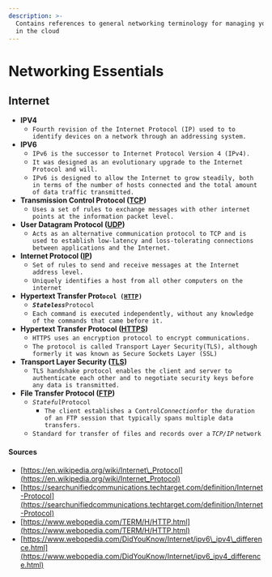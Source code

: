 ```yaml
---
description: >-
  Contains references to general networking terminology for managing your server
  in the cloud
---
```


# Networking Essentials

## Internet 

* **IPV4**
  * `Fourth revision of the Internet Protocol (IP) used to to identify devices on a network through an addressing system.`
* **IPV6**
  * `IPv6 is the successor to Internet Protocol Version 4 (IPv4).` 
  * `It was designed as an evolutionary upgrade to the Internet Protocol and will.`
  * `IPv6 is designed to allow the Internet to grow steadily, both in terms of the number of hosts connected and the total amount of data traffic transmitted.`
* **Transmission Control Protocol \(**[**TCP**](https://searchnetworking.techtarget.com/definition/TCP)**\)**
  * `Uses a set of rules to exchange messages with other internet points at the information packet level.`
* **User Datagram Protocol \(**[**UDP**](https://searchnetworking.techtarget.com/definition/UDP-User-Datagram-Protocol)**\)**
  * `Acts as an alternative communication protocol to TCP and is used to establish low-latency and loss-tolerating connections between applications and the Internet.`
* **Internet Protocol \(**[**IP**](https://searchunifiedcommunications.techtarget.com/definition/Internet-Protocol)**\)**
  * `Set of rules to send and receive messages at the Internet address level.`
  * `Uniquely identifies a host from all other computers on the internet`
* **Hypertext Transfer Prot`ocol (`**[**`HTTP`**](https://searchwindevelopment.techtarget.com/definition/HTTP)**`)`** 
  * _**`Stateless`**_`Protocol` 
  * `Each command is executed independently, without any knowledge of the commands that came before it.`
* **Hypertext Transfer Protocol \(**[**HTTPS**](https://www.cloudflare.com/learning/ssl/what-is-https/)**\)** 
  * `HTTPS uses an encryption protocol to encrypt communications.` 
  * `The protocol is called Transport Layer Security(TLS), although formerly it was known as Secure Sockets Layer (SSL)`
* **Transport Layer Security \(**[**TLS**](https://www.networkworld.com/article/2303073/lan-wan-what-is-transport-layer-security-protocol.html)**\)**
  * `TLS handshake protocol enables the client and server to authenticate each other and to negotiate security keys before any data is transmitted.`
* **File Transfer Protocol \(**[**FTP**](https://searchenterprisewan.techtarget.com/definition/File-Transfer-Protocol)**\)**
  * _`Stateful`_`Protocol`
    * `The client establishes a Control`_`Connection`_`for the duration of an FTP session that typically spans multiple data transfers.`
  * `Standard for transfer of files and records over a` _`TCP/IP`_ `network`

#### Sources

* [https://en.wikipedia.org/wiki/Internet\_Protocol](https://en.wikipedia.org/wiki/Internet_Protocol)
* [https://searchunifiedcommunications.techtarget.com/definition/Internet-Protocol](https://searchunifiedcommunications.techtarget.com/definition/Internet-Protocol)
* [https://www.webopedia.com/TERM/H/HTTP.html](https://www.webopedia.com/TERM/H/HTTP.html)
* [https://www.webopedia.com/DidYouKnow/Internet/ipv6\_ipv4\_difference.html](https://www.webopedia.com/DidYouKnow/Internet/ipv6_ipv4_difference.html)



